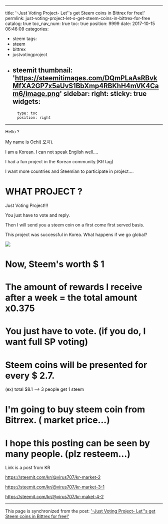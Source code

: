 
---
title: '-Just Voting Project- Let''s get  Steem coins in Bittrex for free!'
permlink: just-voting-project-let-s-get-steem-coins-in-bittrex-for-free
catalog: true
toc_nav_num: true
toc: true
position: 9999
date: 2017-10-15 06:46:09
categories:
- steem
tags:
- steem
- bittrex
- justvotingproject
- steemit
thumbnail: 'https://steemitimages.com/DQmPLaAsRBvkMfXA2GP7x5aUvS1BbXmp4RBKhH4mVK4Cam6/image.png'
sidebar:
    right:
        sticky: true
widgets:
    -
        type: toc
        position: right
---


Hello ?

My name is Ochi( 오치).

I am a Korean. I can not speak English well....

I had a fun project in the Korean community.(KR tag)

I want more countries and Steemian to participate in project....

# WHAT PROJECT ?

Just Voting Project!!!

You just have to vote and reply.

Then I will send you a steem coin on a first come first served basis.

This project was successful in Korea. What happens if we go global?

![](https://steemitimages.com/DQmPLaAsRBvkMfXA2GP7x5aUvS1BbXmp4RBKhH4mVK4Cam6/image.png)

# Now, Steem's worth $ 1 

# The amount of rewards I receive after a week = the total amount x0.375
#  You just have to vote. (if you do, I want full SP voting)
# Steem coins will be presented for every $ 2.7.
  (ex) total  $8.1 --> 3 people get 1 steem

# I'm going to buy steem coin from Bitrrex. ( market price...)

# I hope this posting can be seen by many people. (plz resteem...)


 

 Link is a post from KR

https://steemit.com/kr/@virus707/kr-market-2

https://steemit.com/kr/@virus707/kr-market-3-1

https://steemit.com/kr/@virus707/kr-maket-4-2

- - -

This page is synchronized from the post: ['-Just Voting Project- Let''s get  Steem coins in Bittrex for free!'](https://steemit.com/@virus707/just-voting-project-let-s-get-steem-coins-in-bittrex-for-free)
